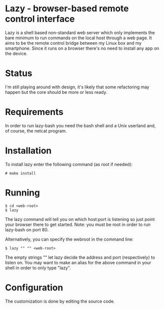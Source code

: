 Lazy - browser-based remote control interface
=============================================
Lazy is a shell based non-standard web server which only implements the bare
minimum to run commands on the local host through a web page. It aims to be
the remote control bridge between my Linux box and my smartphone. Since it
runs on a browser there's no need to install any app on the device.

Status
======
I'm still playing around with design, it's likely that some refactoring may
happen but the core should be more or less ready.

Requirements
============
In order to run lazy-bash you need the bash shell and a Unix userland and, of
course, the netcat program.

Installation
============
To install lazy enter the following command (as root if needed):
```
# make install
```

Running
=======
```
$ cd <web-root>
$ lazy
```
The lazy command will tell you on which host:port is listening so just point
your browser there to get started.
Note: you must be root in order to run lazy-bash on port 80.

Alternatively, you can specify the webroot in the command line:

```
$ lazy "" "" <web-root>
```

The empty strings "" let lazy decide the address and port (respectively) to
listen on. You may want to make an alias for the above command in your shell in
order to only type "lazy".

Configuration
=============
The customization is done by editing the source code.
